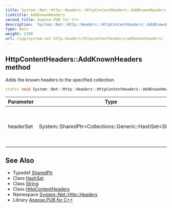 ```yaml
---
title: System::Net::Http::Headers::HttpContentHeaders::AddKnownHeaders method
linktitle: AddKnownHeaders
second_title: Aspose.PUB for C++
description: 'System::Net::Http::Headers::HttpContentHeaders::AddKnownHeaders method. Adds the known headers to the specified collection in C++.'
type: docs
weight: 2100
url: /cpp/system.net.http.headers/httpcontentheaders/addknownheaders/
---
```

## HttpContentHeaders::AddKnownHeaders method


Adds the known headers to the specified collection.

```cpp
static void System::Net::Http::Headers::HttpContentHeaders::AddKnownHeaders(System::SharedPtr<Collections::Generic::HashSet<String>> headerSet)
```


| Parameter | Type | Description |
| --- | --- | --- |
| headerSet | System::SharedPtr\<Collections::Generic::HashSet\<String\>\> | A collection to which the known headers will be added. |

## See Also

* Typedef [SharedPtr](../../../system/sharedptr/)
* Class [HashSet](../../../system.collections.generic/hashset/)
* Class [String](../../../system/string/)
* Class [HttpContentHeaders](../)
* Namespace [System::Net::Http::Headers](../../)
* Library [Aspose.PUB for C++](../../../)
